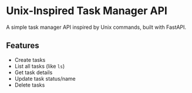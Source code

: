 # Unix-Inspired Task Manager API

A simple task manager API inspired by Unix commands, built with FastAPI.

## Features

- Create tasks
- List all tasks (like `ls`)
- Get task details
- Update task status/name
- Delete tasks